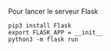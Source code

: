 Pour lancer le serveur Flask
```shell
pip3 install Flask
export FLASK_APP = __init__
python3 -m flask run
```